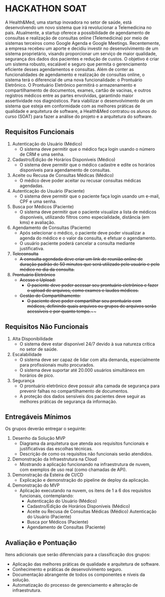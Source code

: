 
# HACKATHON SOAT

A Health&Med, uma startup inovadora no setor de saúde, está desenvolvendo um novo sistema que irá revolucionar a Telemedicina no país. Atualmente, a startup oferece a possibilidade de agendamento de consultas e realização de consultas online (Telemedicina) por meio de sistemas terceiros como Google Agenda e Google Meetings.
Recentemente, a empresa recebeu um aporte e decidiu investir no desenvolvimento de um sistema proprietário, visando proporcionar um serviço de maior qualidade, segurança dos dados dos pacientes e redução de custos. O objetivo é criar um sistema robusto, escalável e seguro que permita o gerenciamento eficiente desses agendamentos e consultas.
Além de conter as funcionalidades de agendamento e realização de consultas online, o sistema terá o diferencial de uma nova funcionalidade: o Prontuário Eletrônico. O Prontuário Eletrônico permitirá o armazenamento e compartilhamento de documentos, exames, cartão de vacinas, e outros registros médicos entre as partes envolvidas, garantindo maior assertividade nos diagnósticos.
Para viabilizar o desenvolvimento de um sistema que esteja em conformidade com as melhores práticas de qualidade e arquitetura de software, a Health&Med contratou os alunos do curso (SOAT) para fazer a análise do projeto e a arquitetura do software.


## Requisitos Funcionais
1. Autenticação do Usuário (Médico)
    - O sistema deve permitir que o médico faça login usando o número de CRM
e uma senha.
1. Cadastro/Edição de Horários Disponíveis (Médico)
    - O sistema deve permitir que o médico cadastre e edite os horários disponíveis para agendamento de consultas.
1. Aceite ou Recusa de Consultas Médicas (Médico)
    - O médico deve poder aceitar ou recusar consultas médicas agendadas.
1. Autenticação do Usuário (Paciente)
    - O sistema deve permitir que o paciente faça login usando um e-mail, CPF
e uma senha.
1. Busca por Médicos (Paciente)
    - O sistema deve permitir que o paciente visualize a lista de médicos disponíveis, utilizando filtros como especialidade, distância (em kms) e avaliação.
1. Agendamento de Consultas (Paciente)
    - Após selecionar o médico, o paciente deve poder visualizar a agenda do
médico e o valor da consulta, e efetuar o agendamento.
    - O usuário paciente poderá cancelar a consulta mediante justificativa. 
1. ~~Teleconsulta~~
    - ~~A consulta agendada deve criar um link de reunião online de duração padrão de 50 minutos que será utilizado pelo usuário e pelo médico no dia da consulta.~~
1. ~~Prontuário Eletrônico~~ 
    - ~~Acesso e Upload:~~
        - ~~O paciente deve poder acessar seu prontuário eletrônico e fazer o upload de arquivos, como exames e laudos médicos.~~
    - ~~Gestão de Compartilhamento:~~
        - ~~O paciente deve poder compartilhar seu prontuário com médicos, definindo quais arquivos ou grupos de arquivos serão acessíveis e por quanto tempo.~~~~


## Requisitos Não Funcionais
1. Alta Disponibilidade
    - O sistema deve estar disponível 24/7 devido à sua natureza crítica no setor de saúde.
1. Escalabilidade
    - O sistema deve ser capaz de lidar com alta demanda, especialmente para
profissionais muito procurados.
    - O sistema deve suportar até 20.000 usuários simultâneos em horários de pico.
1. Segurança
    - O prontuário eletrônico deve possuir alta camada de segurança para
prevenir falhas no compartilhamento de documentos.
    - A proteção dos dados sensíveis dos pacientes deve seguir as melhores práticas de segurança da informação.

## Entregáveis Mínimos
Os grupos deverão entregar o seguinte: 
1. Desenho da Solução MVP
    - Diagrama da arquitetura que atenda aos requisitos funcionais e justificativas das escolhas técnicas.
    - Descrição de como os requisitos não funcionais serão atendidos. 
1. Demonstração da Infraestrutura na Cloud
    - Mostrando a aplicação funcionando na infraestrutura de nuvem, com exemplos de uso real (como chamadas de API).
1. Demonstração da Esteira de CI/CD
    - Explicação e demonstração do pipeline de deploy da aplicação.
1. Demonstração do MVP
    - Aplicação executando na nuvem, os itens de 1 a 6 dos requisitos funcionais, contemplando:
        - Autenticação do Usuário (Médico) 
        - Cadastro/Edição de Horários Disponíveis (Médico)
        - Aceite ou Recusa de Consultas Médicas (Médico) Autenticação do Usuário (Paciente)
        - Busca por Médicos (Paciente)
        - Agendamento de Consultas (Paciente)

## Avaliação e Pontuação
Itens adicionais que serão diferenciais para a classificação dos grupos: 
- Aplicação das melhores práticas de qualidade e arquitetura de software. 
- Conhecimento e práticas de desenvolvimento seguro.
- Documentação abrangente de todos os componentes e níveis da solução. 
- Automatização do processo de gerenciamento e alteração de infraestrutura.